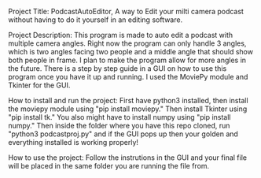 Project Title: PodcastAutoEditor, A way to Edit your milti camera podcast without having to do it yourself in an editing software.

Project Description: This program is made to auto edit a podcast with multiple camera angles. Right now the program can only handle 3 angles, which is
two angles facing two people and a middle angle that should show both people in frame. I plan to make the program allow for more angles in the future.
There is a step by step guide in a GUI on how to use this program once you have it up and running. I used the MoviePy module and Tkinter for the GUI. 

How to install and run the project: First have python3 installed, then install the moviepy module using "pip install moviepy." Then install Tkinter
using "pip install tk." You also might have to install numpy using "pip install numpy." Then inside the folder where you have this repo cloned,
run "python3 podcastproj.py" and if the GUI pops up then your golden and everything installed is working properly!

How to use the project: Follow the instrutions in the GUI and your final file will be placed in the same folder you are running the file from. 
